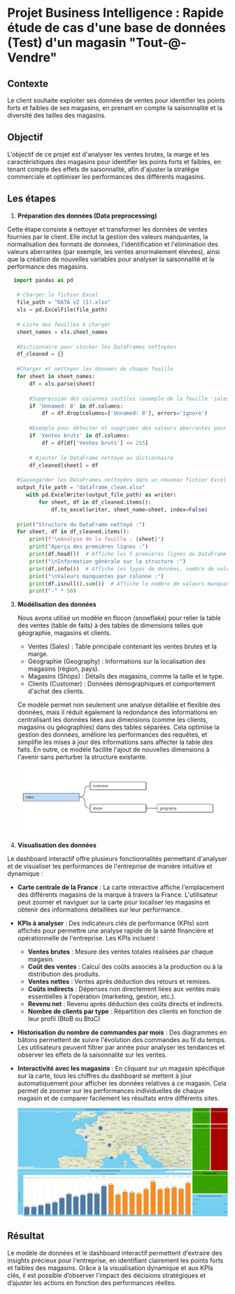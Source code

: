 
# Projet Business Intelligence : Rapide étude de cas d'une base de données (Test) d'un magasin "Tout-@-Vendre"

## Contexte

Le client souhaite exploiter ses données de ventes pour identifier les points forts et faibles de ses magasins, en prenant en compte la saisonnalité et la diversité des tailles des magasins.


## Objectif

L'objectif de ce projet est d'analyser les ventes brutes, la marge et les caractéristiques des magasins pour identifier les points forts et faibles, en tenant compte des effets de saisonnalité, afin d'ajuster la stratégie commerciale et optimiser les performances des différents magasins.

## Les étapes


1. **Préparation des données (Data preprocessing)**
   
Cette étape consiste à nettoyer et transformer les données de ventes fournies par le client. Elle inclut la gestion des valeurs manquantes, la normalisation des formats de données, l'identification et l'élimination des valeurs aberrantes (par exemple, les ventes anormalement élevées), ainsi que la création de nouvelles variables pour analyser la saisonnalité et la performance des magasins.

  
   ```python
     import pandas as pd

      # Charger le fichier Excel
      file_path = "DATA v2 (1).xlsx"
      xls = pd.ExcelFile(file_path)

      # Liste des feuilles à charger
      sheet_names = xls.sheet_names

      #Dictionnaire pour stocker les DataFrames nettoyées
      df_cleaned = {}

      #Charger et nettoyer les données de chaque feuille
      for sheet in sheet_names:
          df = xls.parse(sheet)
    
          #Suppression des colonnes inutiles (exemple de la feuille 'sales')
          if 'Unnamed: 0' in df.columns:
              df = df.drop(columns=['Unnamed: 0'], errors='ignore')

          #Exemple pour détecter et supprimer des valeurs aberrantes pour la colonne 'Ventes bruts'
          if 'Ventes bruts' in df.columns:
              df = df[df['Ventes bruts'] <= 255]

          # Ajouter le DataFrame nettoyé au dictionnaire
          df_cleaned[sheet] = df
     
      #Sauvegarder les DataFrames nettoyées dans un nouveau fichier Excel
      output_file_path = "dataframe_clean.xlsx"
         with pd.ExcelWriter(output_file_path) as writer:
             for sheet, df in df_cleaned.items():
                 df.to_excel(writer, sheet_name=sheet, index=False)

      print("Structure du DataFrame nettoyé :")
      for sheet, df in df_cleaned.items():
          print(f"\nAnalyse de la feuille : {sheet}")
          print("Aperçu des premières lignes :")
          print(df.head())  # Affiche les 5 premières lignes du DataFrame
          print("\nInformation générale sur la structure :")
          print(df.info())  # Affiche les types de données, nombre de valeurs non-nulles, etc.
          print("\nValeurs manquantes par colonne :")
          print(df.isnull().sum())  # Affiche le nombre de valeurs manquantes par colonne
          print("-" * 50)
   ```




3. **Modélisation des données**
   
   Nous avons utilisé un modèle en flocon (snowflake) pour relier la table des ventes (table de faits) à des tables de dimensions telles que géographie, magasins et clients.

     - Ventes (Sales) : Table principale contenant les ventes brutes et la marge.
     - Géographie (Geography) : Informations sur la localisation des magasins (région, pays).
     - Magasins (Shops) : Détails des magasins, comme la taille et le type.
     - Clients (Customer) : Données démographiques et comportement d'achat des clients.
      
   
      Ce modèle permet non seulement une analyse détaillée et flexible des données, mais il réduit également la redondance des informations en centralisant les données liées aux dimensions (comme les clients, magasins ou géographies) dans des tables séparées. Cela optimise la gestion des données, améliore les performances des requêtes, et simplifie les mises à jour des    informations sans affecter la table des faits. En outre, ce modèle facilite l'ajout de nouvelles dimensions à l'avenir sans perturber la structure existante.
  

   ![modélisation flocon](images/Modele_en_flocon.png)



4. **Visualisation des données**


Le dashboard interactif offre plusieurs fonctionnalités permettant d'analyser et de visualiser les performances de l'entreprise de manière intuitive et dynamique :


- **Carte centrale de la France** : La carte interactive affiche l'emplacement des différents magasins de la marque à travers la France. L'utilisateur peut zoomer et naviguer sur la carte pour localiser les magasins et obtenir des informations détaillées sur leur performance.

- **KPIs à analyser** : Des indicateurs clés de performance (KPIs) sont affichés pour permettre une analyse rapide de la santé financière et opérationnelle de l'entreprise. Les KPIs incluent :
  - **Ventes brutes** : Mesure des ventes totales réalisées par chaque magasin.
  - **Coût des ventes** : Calcul des coûts associés à la production ou à la distribution des produits.
  - **Ventes nettes** : Ventes après déduction des retours et remises.
  - **Coûts indirects** : Dépenses non directement liées aux ventes mais essentielles à l'opération (marketing, gestion, etc.).
  - **Revenu net** : Revenu après déduction des coûts directs et indirects.
  - **Nombre de clients par type** : Répartition des clients en fonction de leur profil (BtoB ou BtoC)

- **Historisation du nombre de commandes par mois** : Des diagrammes en bâtons permettent de suivre l'évolution des commandes au fil du temps. Les utilisateurs peuvent filtrer par année pour analyser les tendances et observer les effets de la saisonnalité sur les ventes.

- **Interactivité avec les magasins** : En cliquant sur un magasin spécifique sur la carte, tous les chiffres du dashboard se mettent à jour automatiquement pour afficher les données relatives à ce magasin. Cela permet de zoomer sur les performances individuelles de chaque magasin et de comparer facilement les résultats entre différents sites.


   ![Dashboard](images/Dashboard.png)

## Résultat

Le modèle de données et le dashboard interactif permettent d'extraire des insights précieux pour l'entreprise, en identifiant clairement les points forts et faibles des magasins. Grâce à la visualisation dynamique et aux KPIs clés, il est possible d’observer l'impact des décisions stratégiques et d’ajuster les actions en fonction des performances réelles.
